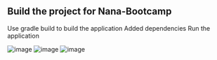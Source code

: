 ## Build the project for Nana-Bootcamp
Use gradle build to build the application
Added dependencies
Run the application


![image](https://github.com/sabdulramoni2/java-app/assets/144086740/0a606318-0571-49c9-8af8-6eda24cc7b32)
![image](https://github.com/sabdulramoni2/java-app/assets/144086740/50ef45be-4a1a-4adf-b7fd-5bb354338d7e)
![image](https://github.com/sabdulramoni2/java-app/assets/144086740/073b67d5-1a53-4e32-a8a0-85cafe0a0876)

